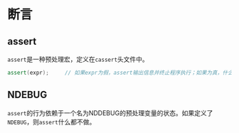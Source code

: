 # 断言

## assert

`assert`是一种预处理宏，定义在`cassert`头文件中。

```c++
assert(expr);     // 如果expr为假，assert输出信息并终止程序执行；如果为真，什么都不做。
```

## NDEBUG

`assert`的行为依赖于一个名为NDDEBUG的预处理变量的状态。如果定义了`NDEBUG`，则`assert`什么都不做。